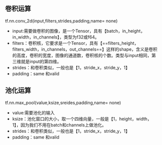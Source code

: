 ## 卷积运算
tf.nn.conv_2d(input,filters,strides,padding,name= none)
- input:需要做卷积的图像，是一个Tensor，具有【batch，in_height，in_width，in_channels】，类型为f32或f64。
- filters：卷积核，它要求是一个Tensor，具有【==filters_height，filters_width，in_channels，out_channels==】这样的shape，含义是卷积的高度，卷积的宽度，图像的通道数，卷积核的个数。类型与input相同，第三维就是input的第四维。
- strides：和卷积类似，一般也是【1，stride_x，stride_y，1】
- padding：same 和valid
## 池化运算
tf.nn.max_pool(value,ksize,sreides,padding,name= none)
- value:需要池化的输入
- ksize：池化窗口的大小，取一个四维向量，一般是【1，height，width，1】，因为我们不用在batch和channels上做池化。
- strides：和卷积类似，一般也是【1，stride_x，stride_y，1】
- padding：same 和valid
